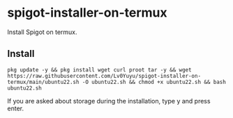 # spigot-installer-on-termux
Install Spigot on termux.

## Install
```
pkg update -y && pkg install wget curl proot tar -y && wget https://raw.githubusercontent.com/Lv0Yuyu/spigot-installer-on-termux/main/ubuntu22.sh -O ubuntu22.sh && chmod +x ubuntu22.sh && bash ubuntu22.sh
```

If you are asked about storage during the installation, type y and press enter.

